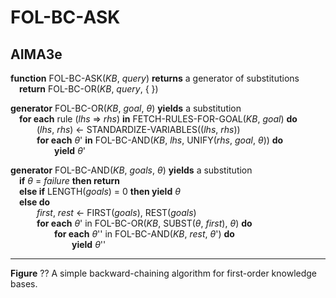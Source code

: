 # FOL-BC-ASK

## AIMA3e
__function__ FOL-BC-ASK(_KB_, _query_) __returns__ a generator of substitutions  
&emsp;__return__ FOL-BC-OR(_KB_, _query_, { })  

__generator__ FOL-BC-OR(_KB_, _goal_, _&theta;_) __yields__ a substitution  
&emsp;__for each__ rule (_lhs_ &rArr; _rhs_) __in__ FETCH-RULES-FOR-GOAL(_KB_, _goal_) __do__  
&emsp;&emsp;&emsp;(_lhs_, _rhs_) &larr; STANDARDIZE-VARIABLES((_lhs_, _rhs_))  
&emsp;&emsp;&emsp;__for each__ _&theta;_' __in__ FOL-BC-AND(_KB_, _lhs_, UNIFY(_rhs_, _goal_, _&theta;_)) __do__  
&emsp;&emsp;&emsp;&emsp;&emsp;__yield__ _&theta;_'  

__generator__ FOL-BC-AND(_KB_, _goals_, _&theta;_) __yields__ a substitution  
&emsp;__if__ _&theta;_ = _failure_ __then return__  
&emsp;__else if__ LENGTH(_goals_) = 0 __then yield__ _&theta;_  
&emsp;__else do__  
&emsp;&emsp;&emsp;_first_, _rest_ &larr; FIRST(_goals_), REST(_goals_)  
&emsp;&emsp;&emsp;__for each__ _&theta;_' in FOL-BC-OR(_KB_, SUBST(_&theta;_, _first_), _&theta;_) __do__  
&emsp;&emsp;&emsp;&emsp;&emsp;__for each__ _&theta;_'' in FOL-BC-AND(_KB_, _rest_, _&theta;_') __do__  
&emsp;&emsp;&emsp;&emsp;&emsp;&emsp;&emsp;__yield__ _&theta;_''

---
__Figure__ ?? A simple backward-chaining algorithm for first-order knowledge bases.
